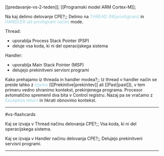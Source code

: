 [[predavanje-vs-2-teden]];
[[Programski model ARM Cortex-M]];

Na kaj delimo delovanje CPE?;; Delimo na <font color="#92cddc">THREAD (NEpriviligirani)</font> in <font color="#92cddc">HANDLER (ali priviligirani način)</font> mode.
<!--SR:!2024-10-16,4,270-->

Thread:
- uporablja Process Stack Pointer (PSP)
- deluje vsa koda, ki ni del operacijskega sistema

Handler:
- uporablja Main Stack Pointer (MSP)
- delujejo prekinitveni servisni programi

Kako prehajamo iz threada in handler modea?;; Iz thread v handler način se preide lahko z <font color="#92cddc">izjemo</font> ([[Prekinitve|prekinitev]] ali [[Past|past]]), v tem primeru vedno shranimo kontekst, prekinjenega programa. Procesor avtomatično spremenil dva bita v Control registru. Nazaj pa se vračamo z <font color="#92cddc">Exception return</font> in hkrati obnovimo kontekst.
<!--SR:!2024-10-16,4,270-->


---

#vs-flashcards

Kaj se izvaja v Thread načinu delovanja CPE?;; Vsa koda, ki ni del operacijskega sistema.
<!--SR:!2024-10-16,4,270-->
Kaj se izvaja v Handler načinu delovanja CPE?;; Delujejo prekinitveni servisni programi.
<!--SR:!2024-10-16,4,270-->

---


